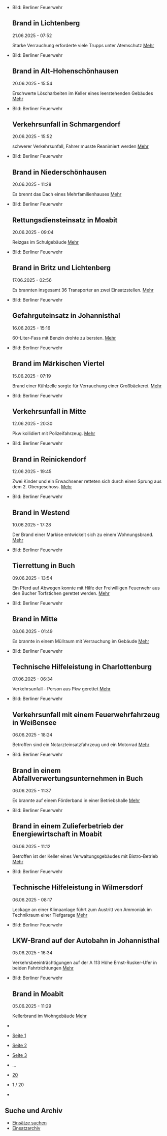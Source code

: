 * Bild: Berliner Feuerwehr

  Brand in Lichtenberg
  ----------

   21.06.2025 - 07:52

   Starke Verrauchung erforderte viele Trupps unter Atemschutz
  [Mehr](https://www.berliner-feuerwehr.de/aktuelles/einsaetze/brand-in-lichtenberg-4-4953/)

* Bild: Berliner Feuerwehr

  Brand in Alt-Hohenschönhausen
  ----------

   20.06.2025 - 15:54

   Erschwerte Löscharbeiten im Keller eines leerstehenden Gebäudes
  [Mehr](https://www.berliner-feuerwehr.de/aktuelles/einsaetze/brand-in-alt-hohenschoenhausen-3-4952/)

* Bild: Berliner Feuerwehr

  Verkehrsunfall in Schmargendorf
  ----------

   20.06.2025 - 15:52

   schwerer Verkehrsunfall, Fahrer musste Reanimiert werden
  [Mehr](https://www.berliner-feuerwehr.de/aktuelles/einsaetze/verkehrsunfall-in-schmargendorf-1-4951/)

* Bild: Berliner Feuerwehr

  Brand in Niederschönhausen
  ----------

   20.06.2025 - 11:28

   Es brennt das Dach eines Mehrfamilienhauses
  [Mehr](https://www.berliner-feuerwehr.de/aktuelles/einsaetze/brand-in-niederschoenhausen-1-4950/)

* Bild: Berliner Feuerwehr

  Rettungsdiensteinsatz in Moabit
  ----------

   20.06.2025 - 09:04

   Reizgas im Schulgebäude
  [Mehr](https://www.berliner-feuerwehr.de/aktuelles/einsaetze/rettungsdiensteinsatz-in-moabit-4949/)

* Bild: Berliner Feuerwehr

  Brand in Britz und Lichtenberg
  ----------

   17.06.2025 - 02:56

   Es brannten insgesamt 36 Transporter an zwei Einsatzstellen.
  [Mehr](https://www.berliner-feuerwehr.de/aktuelles/einsaetze/brand-in-4-4945/)

* Bild: Berliner Feuerwehr

  Gefahrguteinsatz in Johannisthal
  ----------

   16.06.2025 - 15:16

   60-Liter-Fass mit Benzin drohte zu bersten.
  [Mehr](https://www.berliner-feuerwehr.de/aktuelles/einsaetze/gefahrguteinsatz-in-johannisthal-4946/)

* Bild: Berliner Feuerwehr

  Brand im Märkischen Viertel
  ----------

   15.06.2025 - 07:19

   Brand einer Kühlzelle sorgte für Verrauchung einer Großbäckerei.
  [Mehr](https://www.berliner-feuerwehr.de/aktuelles/einsaetze/brand-in-3-4944/)

* Bild: Berliner Feuerwehr

  Verkehrsunfall in Mitte
  ----------

   12.06.2025 - 20:30

   Pkw kollidiert mit Polizeifahrzeug.
  [Mehr](https://www.berliner-feuerwehr.de/aktuelles/einsaetze/brand-in-2-4942/)

* Bild: Berliner Feuerwehr

  Brand in Reinickendorf
  ----------

   12.06.2025 - 19:45

   Zwei Kinder und ein Erwachsener retteten sich durch einen Sprung aus dem 2. Obergeschoss.
  [Mehr](https://www.berliner-feuerwehr.de/aktuelles/einsaetze/brand-in-reinickendorf-15-4941/)

* Bild: Berliner Feuerwehr

  Brand in Westend
  ----------

   10.06.2025 - 17:28

   Der Brand einer Markise entwickelt sich zu einem Wohnungsbrand.
  [Mehr](https://www.berliner-feuerwehr.de/aktuelles/einsaetze/brand-in-westend-4-4939/)

* Bild: Berliner Feuerwehr

  Tierrettung in Buch
  ----------

   09.06.2025 - 13:54

   Ein Pferd auf Abwegen konnte mit Hilfe der Freiwilligen Feuerwehr aus den Bucher Torfstichen gerettet werden.
  [Mehr](https://www.berliner-feuerwehr.de/aktuelles/einsaetze/tierrettung-in-buch-4938/)

* Bild: Berliner Feuerwehr

  Brand in Mitte
  ----------

   08.06.2025 - 01:49

   Es brannte in einem Müllraum mit Verrauchung im Gebäude
  [Mehr](https://www.berliner-feuerwehr.de/aktuelles/einsaetze/brand-in-mitte-13-4937/)

* Bild: Berliner Feuerwehr

  Technische Hilfeleistung in Charlottenburg
  ----------

   07.06.2025 - 06:34

   Verkehrsunfall - Person aus Pkw gerettet
  [Mehr](https://www.berliner-feuerwehr.de/aktuelles/einsaetze/technische-hilfeleistung-in-charlottenburg-7-4935/)

* Bild: Berliner Feuerwehr

  Verkehrsunfall mit einem Feuerwehrfahrzeug in Weißensee
  ----------

   06.06.2025 - 18:24

   Betroffen sind ein Notarzteinsatzfahrzeug und ein Motorrad
  [Mehr](https://www.berliner-feuerwehr.de/aktuelles/einsaetze/verkehrsunfall-mit-einem-feuerwehrfahrzeug-in-weissensee-4934/)

* Bild: Berliner Feuerwehr

  Brand in einem Abfallverwertungsunternehmen in Buch
  ----------

   06.06.2025 - 11:37

   Es brannte auf einem Förderband in einer Betriebshalle
  [Mehr](https://www.berliner-feuerwehr.de/aktuelles/einsaetze/brand-in-einem-abfallverwertungsunternehmen-in-buch-4933/)

* Bild: Berliner Feuerwehr

  Brand in einem Zulieferbetrieb der Energiewirtschaft in Moabit
  ----------

   06.06.2025 - 11:12

   Betroffen ist der Keller eines Verwaltungsgebäudes mit Bistro-Betrieb
  [Mehr](https://www.berliner-feuerwehr.de/aktuelles/einsaetze/brand-in-einem-zulieferbetrieb-in-moabit-4932/)

* Bild: Berliner Feuerwehr

  Technische Hilfeleistung in Wilmersdorf
  ----------

   06.06.2025 - 08:17

   Leckage an einer Klimaanlage führt zum Austritt von Ammoniak im Technikraum einer Tiefgarage
  [Mehr](https://www.berliner-feuerwehr.de/aktuelles/einsaetze/technische-hilfeleistung-in-wilmersdort-4930/)

* Bild: Berliner Feuerwehr

  LKW-Brand auf der Autobahn in Johannisthal
  ----------

   05.06.2025 - 16:34

   Verkehrsbeeinträchtigungen auf der A 113 Höhe Ernst-Rusker-Ufer in beiden Fahrtrichtungen
  [Mehr](https://www.berliner-feuerwehr.de/aktuelles/einsaetze/lkw-brand-auf-der-autobahn-in-treptow-4929/)

* Bild: Berliner Feuerwehr

  Brand in Moabit
  ----------

   05.06.2025 - 11:29

   Kellerbrand im Wohngebäude
  [Mehr](https://www.berliner-feuerwehr.de/aktuelles/einsaetze/brand-in-moabit-12-4928/)

* []()
* [Seite 1](https://www.berliner-feuerwehr.de/aktuelles/einsaetze/1/)
* [Seite 2](https://www.berliner-feuerwehr.de/aktuelles/einsaetze/2/)
* [Seite 3](https://www.berliner-feuerwehr.de/aktuelles/einsaetze/3/)
* …
* [20](https://www.berliner-feuerwehr.de/aktuelles/einsaetze/20/)
* 1 / 20
* [](https://www.berliner-feuerwehr.de/aktuelles/einsaetze/2/)

Suche und Archiv
----------

* [Einsätze suchen](https://www.berliner-feuerwehr.de/aktuelles/einsaetze/einsatzsuche/)
* [Einsatzarchiv](https://www.berliner-feuerwehr.de/aktuelles/einsaetze/einsatzarchiv/)
